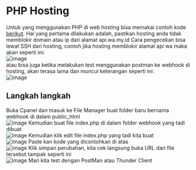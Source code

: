 # PHP Hosting

Untuk yang menggunakan PHP di web hosting bisa memakai contoh kode [berikut](index.php).
Hal yang pertama dilakukan adalah, pastikan hosting anda tidak memblokir domain atau ip dari alamat api.wa.my.id
Cara pengecekan bisa lewat SSH dari hosting, contoh jika hosting memblokir alamat api wa maka akan seperti ini:  
![image](https://github.com/whatsauth/webhook/assets/11188109/6c58afed-d8aa-4fa6-a1d4-a35a27ed7e6c)  
atau bisa juga ketika melakukan test menggunakan postman ke webhook di hosting, akan terasa lama dan muncul keterangan seperti ini:  
![image](https://github.com/whatsauth/webhook/assets/11188109/17676d2d-b1b3-4b54-ad99-4c9637f8b6fa)

## Langkah langkah
Buka Cpanel dan masuk ke File Manager buat folder baru bernama webhook di dalam public_html  
![image](https://github.com/whatsauth/webhook/assets/11188109/1a39bd75-1f86-4b38-a068-8becc87f087e)
Kemudian buat file index.php di dalam folder webhook yang tadi dibuat  
![image](https://github.com/whatsauth/webhook/assets/11188109/a90824d4-f75e-4948-97c9-c2f1d6e19780)
Kemudian klik edit file index.php yang tadi kita buat  
![image](https://github.com/whatsauth/webhook/assets/11188109/d5d348ab-17af-4c31-abbe-9e53ac54d919)
Paste kan kode yang dicontohkan di atas  
![image](https://github.com/whatsauth/webhook/assets/11188109/948872f9-9775-4e6c-a025-03dfc6f04bd0)
Klik simpan perubahan, kita cek langsung buka URL dari file tersebut tampak seperti ini  
![image](https://github.com/whatsauth/webhook/assets/11188109/3f244557-70db-4a01-8fe7-26644f38b970)
Mari kita test dengan PostMan atau Thunder Client

